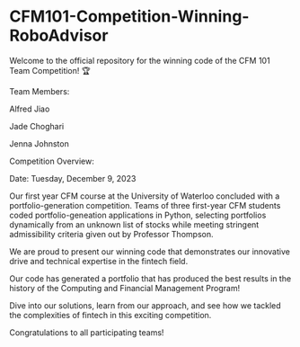 # CFM101-Competition-Winning-RoboAdvisor
Welcome to the official repository for the winning code of the CFM 101 Team Competition! 🏆

Team Members:

Alfred Jiao

Jade Choghari

Jenna Johnston

Competition Overview:

Date: Tuesday, December 9, 2023

Our first year CFM course at the University of Waterloo concluded with a portfolio-generation competition. Teams of three first-year CFM students coded portfolio-geneation applications in Python, selecting portfolios dynamically from an unknown list of stocks while meeting stringent admissibility criteria given out by Professor Thompson.



We are proud to present our winning code that demonstrates our innovative drive and technical expertise in the fintech field.

Our code has generated a portfolio that has produced the best results in the history of the Computing and Financial Management Program!



Dive into our solutions, learn from our approach, and see how we tackled the complexities of fintech in this exciting competition.


Congratulations to all participating teams!
